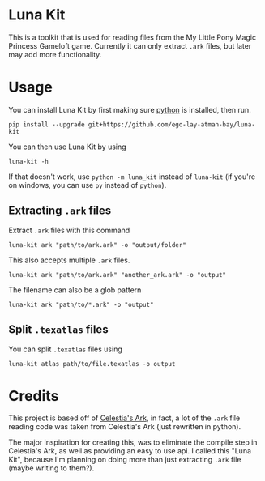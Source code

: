 # Luna Kit
This is a toolkit that is used for reading files from the My Little Pony Magic Princess Gameloft game. Currently it can only extract `.ark` files, but later may add more functionality.

# Usage
You can install Luna Kit by first making sure [python](https://python.org) is installed, then run.

```
pip install --upgrade git+https://github.com/ego-lay-atman-bay/luna-kit
```

You can then use Luna Kit by using

```
luna-kit -h
```

If that doesn't work, use `python -m luna_kit` instead of `luna-kit` (if you're on windows, you can use `py` instead of `python`).

## Extracting `.ark` files

Extract `.ark` files with this command

```
luna-kit ark "path/to/ark.ark" -o "output/folder"
```

This also accepts multiple `.ark` files.

```
luna-kit ark "path/to/ark.ark" "another_ark.ark" -o "output"
```

The filename can also be a glob pattern

```
luna-kit ark "path/to/*.ark" -o "output"
```

## Split `.texatlas` files

You can split `.texatlas` files using

```
luna-kit atlas path/to/file.texatlas -o output
```

# Credits
This project is based off of [Celestia's Ark](https://gist.github.com/liamwhite/ba39ce769424b53a5505), in fact, a lot of the `.ark` file reading code was taken from Celestia's Ark (just rewritten in python).

The major inspiration for creating this, was to eliminate the compile step in Celestia's Ark, as well as providing an easy to use api. I called this "Luna Kit", because I'm planning on doing more than just extracting `.ark` file (maybe writing to them?).
